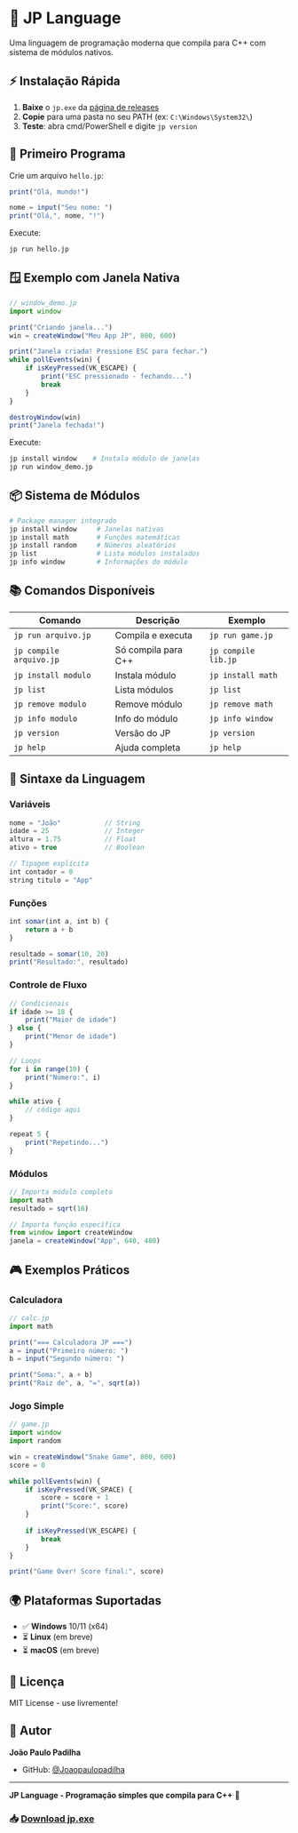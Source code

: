 # 🚀 JP Language

Uma linguagem de programação moderna que compila para C++ com sistema de módulos nativos.

## ⚡ Instalação Rápida

1. **Baixe** o `jp.exe` da [página de releases](https://github.com/Joaopaulopadilha/jp-language/releases)
2. **Copie** para uma pasta no seu PATH (ex: `C:\Windows\System32\`)
3. **Teste**: abra cmd/PowerShell e digite `jp version`

## 🎯 Primeiro Programa

Crie um arquivo `hello.jp`:
```javascript
print("Olá, mundo!")

nome = input("Seu nome: ")
print("Olá,", nome, "!")
```

Execute:
```bash
jp run hello.jp
```

## 🪟 Exemplo com Janela Nativa

```javascript
// window_demo.jp
import window

print("Criando janela...")
win = createWindow("Meu App JP", 800, 600)

print("Janela criada! Pressione ESC para fechar.")
while pollEvents(win) {
    if isKeyPressed(VK_ESCAPE) {
        print("ESC pressionado - fechando...")
        break
    }
}

destroyWindow(win)
print("Janela fechada!")
```

Execute:
```bash
jp install window    # Instala módulo de janelas
jp run window_demo.jp
```

## 📦 Sistema de Módulos

```bash
# Package manager integrado
jp install window     # Janelas nativas
jp install math       # Funções matemáticas  
jp install random     # Números aleatórios
jp list               # Lista módulos instalados
jp info window        # Informações do módulo
```

## 📚 Comandos Disponíveis

| Comando | Descrição | Exemplo |
|---------|-----------|---------|
| `jp run arquivo.jp` | Compila e executa | `jp run game.jp` |
| `jp compile arquivo.jp` | Só compila para C++ | `jp compile lib.jp` |
| `jp install modulo` | Instala módulo | `jp install math` |
| `jp list` | Lista módulos | `jp list` |
| `jp remove modulo` | Remove módulo | `jp remove math` |
| `jp info modulo` | Info do módulo | `jp info window` |
| `jp version` | Versão do JP | `jp version` |
| `jp help` | Ajuda completa | `jp help` |

## 🔧 Sintaxe da Linguagem

### Variáveis
```javascript
nome = "João"           // String
idade = 25              // Integer  
altura = 1.75           // Float
ativo = true            // Boolean

// Tipagem explícita
int contador = 0
string titulo = "App"
```

### Funções
```javascript
int somar(int a, int b) {
    return a + b
}

resultado = somar(10, 20)
print("Resultado:", resultado)
```

### Controle de Fluxo
```javascript
// Condicionais
if idade >= 18 {
    print("Maior de idade")
} else {
    print("Menor de idade")
}

// Loops
for i in range(10) {
    print("Número:", i)
}

while ativo {
    // código aqui
}

repeat 5 {
    print("Repetindo...")
}
```

### Módulos
```javascript
// Importa módulo completo
import math
resultado = sqrt(16)

// Importa função específica  
from window import createWindow
janela = createWindow("App", 640, 480)
```

## 🎮 Exemplos Práticos

### Calculadora
```javascript
// calc.jp
import math

print("=== Calculadora JP ===")
a = input("Primeiro número: ")
b = input("Segundo número: ")

print("Soma:", a + b)
print("Raiz de", a, "=", sqrt(a))
```

### Jogo Simple
```javascript
// game.jp  
import window
import random

win = createWindow("Snake Game", 800, 600)
score = 0

while pollEvents(win) {
    if isKeyPressed(VK_SPACE) {
        score = score + 1
        print("Score:", score)
    }
    
    if isKeyPressed(VK_ESCAPE) {
        break
    }
}

print("Game Over! Score final:", score)
```

## 🌍 Plataformas Suportadas

- ✅ **Windows** 10/11 (x64)
- ⏳ **Linux** (em breve)
- ⏳ **macOS** (em breve)

## 📄 Licença

MIT License - use livremente!

## 👤 Autor

**João Paulo Padilha**
- GitHub: [@Joaopaulopadilha](https://github.com/Joaopaulopadilha)

---

**JP Language - Programação simples que compila para C++** 🚀

### 📥 [Download jp.exe](https://github.com/Joaopaulopadilha/jp-language/releases/latest)

